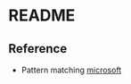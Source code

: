 # README

## Reference

- Pattern matching [microsoft](https://learn.microsoft.com/en-us/dotnet/csharp/language-reference/operators/patterns)
